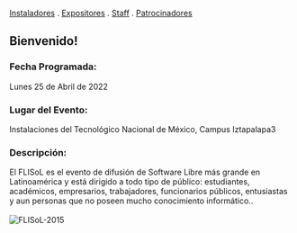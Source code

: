 [Instaladores](./instaladores.md) . [Expositores](./expositores) . [Staff](./staff.md) . [Patrocinadores](./patrocinadores.md)

## Bienvenido!

### Fecha Programada:
Lunes 25 de Abril de 2022

### Lugar del Evento:
Instalaciones del Tecnológico Nacional de México, Campus Iztapalapa3

### Descripción:

El FLISoL es el evento de difusión de Software Libre más grande en Latinoamérica y está dirigido a todo tipo de público: estudiantes, académicos, empresarios, trabajadores, funcionarios públicos, entusiastas y aun personas que no poseen mucho conocimiento informático.. <br><br>
![FLISoL-2015](https://user-images.githubusercontent.com/28986824/154543906-2e181ed7-54a7-49b1-b255-c2264de575ea.png)
